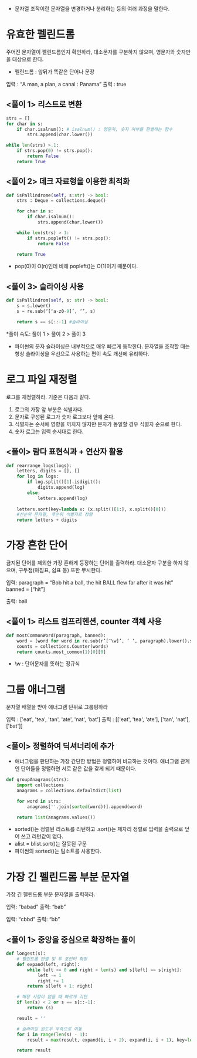 - 문자열 조작이란 문자열을 변경하거나 분리하는 등의 여러 과정을 말한다.

# 유효한 펠린드롬
주어진 문자열이 펠린드롬인지 확인하라, 대소문자를 구분하지 않으며, 영문자와 숫자만을 대상으로 한다.

* 펠린드롬 : 앞뒤가 똑같은 단어나 문장

입력 : “A man, a plan, a canal : Panama”
출력 : true


## <풀이 1> 리스트로 변환

```python
strs = []
for char in s:
    if char.isalnum(): # isalnum() : 영문자, 숫자 여부를 판별하는 함수
        strs.append(char.lower())

while len(strs) >.1:
    if strs.pop(0) != strs.pop():
        return False
    return True
```

## <풀이 2> 데크 자료형을 이용한 최적화

```python
def isPallindrome(self, s:str) -> bool:
    strs : Deque = collections.deque()

    for char in s:
        if char.isalnum():
            strs.append(char.lower())

    while len(strs) > 1:
        if strs.popleft() != strs.pop():
            return False

    return True
```

- pop(0)이 O(n)인데 비해 popleft()는 O(1)이기 때문이다.


## <풀이 3> 슬라이싱 사용

```python
def isPallindrom(self, s: str) -> bool:
    s = s.lower()
    s = re.sub(‘[^a-z0-9]’, ‘’, s)

    return s == s[::-1] #슬라이싱
```

*풀이 속도: 풀이 1 > 풀이 2 > 풀이 3

- 파이썬의 문자 슬라이싱은 내부적으로 매우 빠르게 동작한다. 문자열을 조작할 때는 항상 슬라이싱을 우선으로 사용하는 편이 속도 개선에 유리하다.

# 로그 파일 재정렬

로그를 재정렬하라. 기준은 다음과 같다.
1. 로그의 가장 앞 부분은 식별자다.
2. 문자로 구성된 로그가 숫자 로그보다 앞에 온다.
3. 식별자는 순서에 영향을 끼치지 않지만 문자가 동일할 경우 식별자 순으로 한다.
4. 숫자 로그는 입력 순서대로 한다.

## <풀이> 람다 표현식과 + 연산자 활용

```python
def rearrange_logs(logs):
    letters, digits = [], []
    for log in logs:
        if log.split()[1].isdigit():
            digits.append(log)
        else:
            letters.append(log)
    
    letters.sort(key=lambda x: (x.split()[1:], x.split()[0]))
    #선순위 문자열, 후순위 식별자로 정렬
    return letters + digits
```

# 가장 흔한 단어

금지된 단어를 제외한 가장 흔하게 등장하는 단어를 출력하라. 대소문자 구분을 하지 않으며, 구두점(마침표, 쉼표 등) 또한 무시한다.

입력: paragraph = “Bob hit a ball, the hit BALL flew far after it was hit”
banned = [“hit”]

출력: ball

## <풀이 1> 리스트 컴프리헨션, counter 객체 사용

```python
def mostCommonWord(paragraph, banned):
    word = [word for word in re.sub(r’[^\w]’, ‘ ‘, paragraph).lower().split() if word not in banned]
    counts = collections.Counter(words)
    return counts.most_common(1)[0][0]
```

- \w : 단어문자를 뜻하는 정규식


# 그룹 애너그램

문자열 배열을 받아 애너그램 단위로 그룹핑하라

입력 : ['eat', 'tea', 'tan', 'ate', 'nat', 'bat']
출력 : [['eat', 'tea', 'ate'], ['tan', 'nat'], ['bat']]

## <풀이> 정렬하여 딕셔너리에 추가

- 애너그램을 판단하는 가장 간단한 방법은 정렬하여 비교하는 것이다. 애너그램 관계인 단어들을 정렬하면 서로 같은 값을 갖게 되기 때문이다.

```python
def groupAnagrams(strs):
    import collections
    anagrams = collections.defaultdict(list)

    for word in strs:
        anagrams[''.join(sorted(word))].append(word)

    return list(anagrams.values())
```

- sorted()는 정렬된 리스트를 리턴하고 .sort()는 제자리 정렬로 입력을 출력으로 덮어 쓰고 리턴값이 없다.
- alist = blist.sort()는 잘못된 구문
- 파이썬의 sorted()는 팀소트를 사용한다.

# 가장 긴 펠린드롬 부분 문자열

가장 긴 펠린드롬 부분 문자열을 출력하라.

입력: “babad”
출력: “bab”

입력: “cbbd”
출력: “bb”

## <풀이 1> 중앙을 중심으로 확장하는 풀이

```python
def longest(s):
    # 펠린드롬 판별 및 투 포인터 확장
    def expand(left, right):
        while left >= 0 and right < len(s) and s[left] == s[right]:
            left -= 1
            right += 1
        return s[left + 1: right]

    # 해당 사항이 없을 때 빠르게 리턴
    if len(s) < 2 or s == s[::-1]:
        return (s)

    result = ''

    # 슬라이딩 윈도우 우측으로 이동
    for i in range(len(s) - 1):
        result = max(result, expand(i, i + 2), expand(i, i + 1), key=len)

    return result
```
